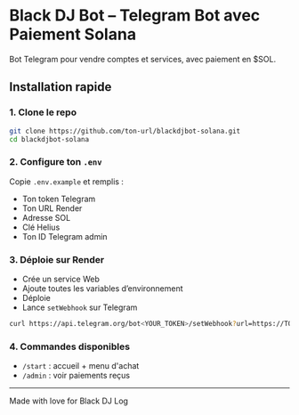 
# Black DJ Bot – Telegram Bot avec Paiement Solana

Bot Telegram pour vendre comptes et services, avec paiement en $SOL.

## Installation rapide

### 1. Clone le repo

```bash
git clone https://github.com/ton-url/blackdjbot-solana.git
cd blackdjbot-solana
```

### 2. Configure ton `.env`

Copie `.env.example` et remplis :

- Ton token Telegram
- Ton URL Render
- Adresse SOL
- Clé Helius
- Ton ID Telegram admin

### 3. Déploie sur Render

- Crée un service Web
- Ajoute toutes les variables d’environnement
- Déploie
- Lance `setWebhook` sur Telegram

```bash
curl https://api.telegram.org/bot<YOUR_TOKEN>/setWebhook?url=https://TON_RENDER_URL/webhook
```

### 4. Commandes disponibles

- `/start` : accueil + menu d'achat
- `/admin` : voir paiements reçus

---
Made with love for Black DJ Log
